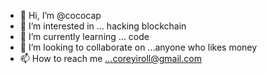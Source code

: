 - 👋 Hi, I’m @cococap
- 👀 I’m interested in ... hacking blockchain  
- 🌱 I’m currently learning ... code  
- 💞️ I’m looking to collaborate on ...anyone who likes money 
- 📫 How to reach me ...coreyiroll@gmail.com

<!---
cococap/cococap is a ✨ special ✨ repository because its `README.md` (this file) appears on your GitHub profile.
You can click the Preview link to take a look at your changes.
--->

